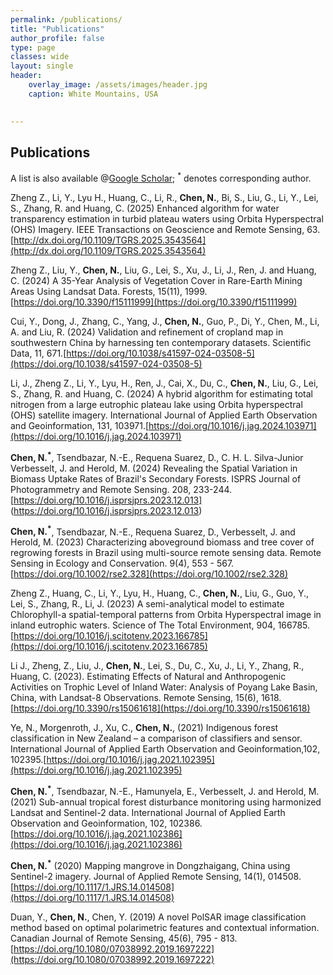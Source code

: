 ```yaml
---
permalink: /publications/
title: "Publications"
author_profile: false
type: page
classes: wide
layout: single
header:
    overlay_image: /assets/images/header.jpg
    caption: White Mountains, USA
    

---
```


## Publications
  
A list is also available @[Google Scholar](https://scholar.google.com/citations?user=VIiFpBsAAAAJ&hl=en); <sup>*</sup> denotes corresponding author.

Zheng Z., Li, Y., Lyu H., Huang, C., Li, R., **Chen, N.**, Bi, S., Liu, G., Li, Y., Lei, S., Zhang, R. and Huang, C. (2025) Enhanced algorithm for water transparency estimation in turbid plateau waters using Orbita Hyperspectral (OHS) Imagery. IEEE Transactions on Geoscience and Remote Sensing, 63. [http://dx.doi.org/10.1109/TGRS.2025.3543564](http://dx.doi.org/10.1109/TGRS.2025.3543564)  

Zheng Z., Liu, Y., **Chen, N.**, Liu, G., Lei, S., Xu, J., Li, J., Ren, J. and Huang, C. (2024) A 35-Year Analysis of Vegetation Cover in Rare-Earth Mining Areas Using Landsat Data. Forests, 15(11), 1999.[https://doi.org/10.3390/f15111999](https://doi.org/10.3390/f15111999)

Cui, Y., Dong, J., Zhang, C., Yang, J., **Chen, N.**, Guo, P., Di, Y., Chen, M., Li, A. and Liu, R. (2024) Validation and refinement of cropland map in southwestern China by harnessing ten contemporary datasets. Scientific Data, 11, 671.[https://doi.org/10.1038/s41597-024-03508-5](https://doi.org/10.1038/s41597-024-03508-5)

Li, J., Zheng Z., Li, Y., Lyu, H., Ren, J., Cai, X., Du, C., **Chen, N.**, Liu, G., Lei, S., Zhang, R. and Huang, C. (2024) A hybrid algorithm for estimating total nitrogen from a large eutrophic plateau lake using Orbita hyperspectral (OHS) satellite imagery. International Journal of Applied Earth Observation and Geoinformation, 131, 103971.[https://doi.org/10.1016/j.jag.2024.103971](https://doi.org/10.1016/j.jag.2024.103971)

**Chen, N.<sup>*</sup>**, Tsendbazar, N.-E., Requena Suarez, D., C. H. L. Silva-Junior Verbesselt, J. and Herold, M. (2024) Revealing the Spatial Variation in Biomass Uptake Rates of Brazil's Secondary Forests. ISPRS Journal of Photogrammetry and Remote Sensing. 208, 233-244. [https://doi.org/10.1016/j.isprsjprs.2023.12.013] (https://doi.org/10.1016/j.isprsjprs.2023.12.013)

**Chen, N.<sup>*</sup>**, Tsendbazar, N.-E., Requena Suarez, D., Verbesselt, J. and Herold, M. (2023) Characterizing aboveground biomass and tree cover of regrowing forests in Brazil using multi-source remote sensing data. Remote Sensing in Ecology and Conservation. 9(4), 553 - 567.[https://doi.org/10.1002/rse2.328](https://doi.org/10.1002/rse2.328)

Zheng Z., Huang, C., Li, Y., Lyu, H., Huang, C., **Chen, N.**, Liu, G., Guo, Y., Lei, S., Zhang, R., Li, J. (2023) A semi-analytical model to estimate Chlorophyll-a spatial-temporal patterns from Orbita Hyperspectral image in inland eutrophic waters. Science of The Total Environment, 904, 166785.[https://doi.org/10.1016/j.scitotenv.2023.166785](https://doi.org/10.1016/j.scitotenv.2023.166785)

Li J., Zheng, Z., Liu, J., **Chen, N.**, Lei, S., Du, C., Xu, J., Li, Y., Zhang, R., Huang, C. (2023). Estimating Effects of Natural and Anthropogenic Activities on Trophic Level of Inland Water: Analysis of Poyang Lake Basin, China, with Landsat-8 Observations. Remote Sensing, 15(6), 1618.[https://doi.org/10.3390/rs15061618](https://doi.org/10.3390/rs15061618)

Ye, N., Morgenroth, J., Xu, C., **Chen, N.**, (2021) Indigenous forest classification in New Zealand – a comparison of classifiers and sensor. International Journal of Applied Earth Observation and Geoinformation,102, 102395.[https://doi.org/10.1016/j.jag.2021.102395](https://doi.org/10.1016/j.jag.2021.102395)

**Chen, N.<sup>*</sup>**, Tsendbazar, N.-E., Hamunyela, E., Verbesselt, J. and Herold, M. (2021) Sub-annual tropical forest disturbance monitoring using harmonized Landsat and Sentinel-2 data. International Journal of Applied Earth Observation and Geoinformation, 102, 102386.[https://doi.org/10.1016/j.jag.2021.102386](https://doi.org/10.1016/j.jag.2021.102386)

**Chen, N.<sup>*</sup>** (2020) Mapping mangrove in Dongzhaigang, China using Sentinel-2 imagery. Journal of Applied Remote Sensing, 14(1), 014508.[https://doi.org/10.1117/1.JRS.14.014508](https://doi.org/10.1117/1.JRS.14.014508)

Duan, Y., **Chen, N.**, Chen, Y. (2019) A novel PolSAR image classification method based on optimal polarimetric features and contextual information. Canadian Journal of Remote Sensing, 45(6), 795 - 813.[https://doi.org/10.1080/07038992.2019.1697222](https://doi.org/10.1080/07038992.2019.1697222) 

